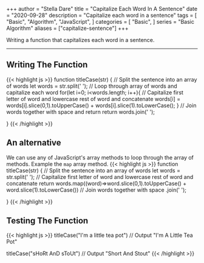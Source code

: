 +++
author = "Stella Dare"
title = "Capitalize Each Word In A Sentence"
date = "2020-09-28"
description = "Capitalize each word in a sentence"
tags = [
    "Basic",
    "Algorithm",
    "JavaScript",
]
categories = [
    "Basic",
]
series = "Basic Algorithm"
aliases = ["capitalize-sentence"]
+++

Writing a function that capitalizes each word in a sentence.
<!--more-->

---
## Writing The Function
{{< highlight js >}}
function titleCase(str) {
  // Split the sentence into an array of words
  let words = str.split(' ');
  // Loop through array of words and capitalize each word
  for(let i=0; i<words.length; i++){
      // Capitalize first letter of word and lowercase rest of word and concatenate
      words[i] = words[i].slice(0,1).toUpperCase() + words[i].slice(1).toLowerCase();
  }
  // Join words together with space and return
  return words.join(' ');

}
{{< /highlight >}}

## An alternative
We can use any of JavaScript's array methods to loop through the array of methods. Example the
`map` array method.
{{< highlight js >}}
function titleCase(str) {
  // Split the sentence into an array of words
  let words = str.split(' ');
  // Capitalize first letter of word and lowercase rest of word and concatenate
 return  words.map((word)=>word.slice(0,1).toUpperCase() + word.slice(1).toLowerCase())
 // Join words together with space 
 .join(' '); 

}
{{< /highlight >}}


## Testing The Function
{{< highlight js >}}
titleCase("I'm a little tea pot")
// Output
"I'm A Little Tea Pot"

titleCase("sHoRt AnD sToUt")
// Output
"Short And Stout"
{{< /highlight >}}